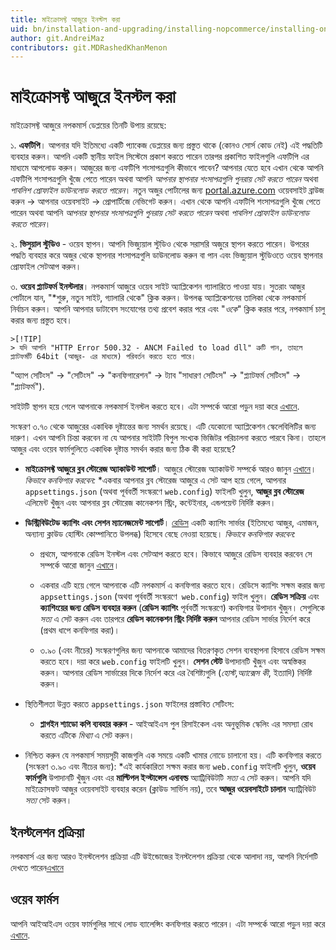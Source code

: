 ```yaml
---
title: মাইক্রোসফ্ট আজুরে ইনস্টল করা
uid: bn/installation-and-upgrading/installing-nopcommerce/installing-on-microsoft-azure
author: git.AndreiMaz
contributors: git.MDRashedKhanMenon
---
```


# মাইক্রোসফ্ট আজুরে ইনস্টল করা

মাইক্রোসফ্ট আজুরে নপকমার্স ডেপ্লয়ের তিনটি উপায় রয়েছে:

১. **এফটিপি**। আপনার যদি ইতিমধ্যে একটি প্যাকেজ ডেপ্লয়ের জন্য প্রস্তুত থাকে (কোনও সোর্স কোড নেই) এই পদ্ধতিটি ব্যবহার করুন। আপনি একটি স্থানীয় ফাইল সিস্টেমে প্রকাশ করতে পারেন তারপর প্রকাশিত ফাইলগুলি এফটিপি এর মাধ্যমে আপলোড করুন।
  আজুরের জন্য এফটিপি শংসাপত্রগুলি কীভাবে পাবেন? আপনার যেতে হবে এখান থেকে আপনি এফটিপি শংসাপত্রগুলি খুঁজে পেতে পারেন অথবা আপনি *আপনার স্থাপনার শংসাপত্রগুলি পুনরায় সেট করতে পারেন* অথবা *পাবলিশ প্রোফাইল ডাউনলোড করতে পারেন*।
  নতুন অজুর পোর্টালের জন্য [portal.azure.com](http://portal.azure.com/) ওয়েবসাইট ব্রাউজ করুন → আপনার ওয়েবসাইট → প্রোপার্টিজে নেভিগেট করুন। এখান থেকে আপনি এফটিপি শংসাপত্রগুলি খুঁজে পেতে পারেন অথবা আপনি *আপনার স্থাপনার শংসাপত্রগুলি পুনরায় সেট করতে পারেন* অথবা *পাবলিশ প্রোফাইল ডাউনলোড করতে পারেন*।

২. **ভিসুয়াল স্টুডিও** - ওয়েব স্থাপন। আপনি ভিজ্যুয়াল স্টুডিও থেকে সরাসরি অজুরে স্থাপন করতে পারেন। উপরের পদ্ধতি ব্যবহার করে অজুর থেকে স্থাপনার শংসাপত্রগুলি ডাউনলোড করুন বা পান এবং ভিজ্যুয়াল স্টুডিওতে ওয়েব স্থাপনার প্রোফাইল সেটআপ করুন।

৩. **ওয়েব প্ল্যাটফর্ম ইনস্টলার**। নপকমার্স আজুরে ওয়েব সাইট অ্যাপ্লিকেশন গ্যালারিতে পাওয়া যায়। সুতরাং আজুর পোর্টালে যান, "*শুরু, নতুন সাইট, গ্যালারি থেকে" ক্লিক করুন। উপলব্ধ অ্যাপ্লিকেশনের তালিকা থেকে নপকমার্স নির্বাচন করুন। আপনি আপনার ডাটাবেস সংযোগের তথ্য প্রবেশ করার পরে এবং "*ওকে*" ক্লিক করার পরে, নপকমার্স চালু করার জন্য প্রস্তুত হবে।

    >[!TIP]
    > যদি আপনি "HTTP Error 500.32 - ANCM Failed to load dll" ত্রুটি পান, তাহলে প্ল্যাটফর্মটি 64bit (আজুর- এর মাধ্যমে) পরিবর্তন করতে হতে পারে।
"অ্যাপ সেটিংস" → "সেটিংস" → "কনফিগারেশন" → ট্যাব "সাধারণ সেটিংস" → "প্ল্যাটফর্ম সেটিংস" → "প্ল্যাটফর্ম").

সাইটটি স্থাপন হয়ে গেলে আপনাকে নপকমার্স ইনস্টল করতে হবে। এটা সম্পর্কে আরো পড়ুন দয়া করে [এখানে](xref:bn/installation-and-upgrading/installing-nopcommerce/index).

সংস্করণ ৩.৭০ থেকে আজুরের একাধিক দৃষ্টান্তের জন্য সমর্থন রয়েছে। এটি যেকোনো অ্যাপ্লিকেশন স্কেলেবিলিটির জন্য দারুণ। এখন আপনি চিন্তা করবেন না যে আপনার সাইটটি বিপুল সংখ্যক ভিজিটর পরিচালনা করতে পারবে কিনা। তাহলে আজুর এবং ওয়েব ফার্মগুলিতে একাধিক দৃষ্টান্ত সমর্থন করার জন্য ঠিক কী করা হয়েছে?

* **মাইক্রোসফ্ট আজুরে ব্লব স্টোরেজ অ্যাকাউন্ট সাপোর্ট**। আজুরে স্টোরেজ অ্যাকাউন্ট সম্পর্কে আরও জানুন [এখানে](https://azure.microsoft.com/documentation/articles/storage-introduction/)। *কিভাবে কনফিগার করবেন:*
  *একবার আপনার ব্লব স্টোরেজ আজুরে এ সেট আপ হয়ে গেলে, আপনার `appsettings.json` (অথবা পূর্ববর্তী সংস্করণে `web.config`) ফাইলটি খুলুন, **আজুর ব্লব স্টোরেজ** এলিমেন্ট খুঁজুন এবং আপনার ব্লব স্টোরেজ কানেকশন স্ট্রিং, কন্টেইনার, এন্ডপয়েন্ট নির্দিষ্ট করুন।

* **ডিস্ট্রিবিউটেড ক্যাশিং এবং সেশন ম্যানেজমেন্ট সাপোর্ট**। [রেডিস](http://redis.io/) একটি ক্যাশিং সার্ভার (ইতিমধ্যে আজুর, এমাজন, অন্যান্য ক্লাউড হোস্টিং কোম্পানিতে উপলব্ধ) হিসেবে বেছে নেওয়া হয়েছে। *কিভাবে কনফিগার করবেন:*

  * প্রথমে, আপনাকে রেডিস ইনস্টল এবং সেটআপ করতে হবে। কিভাবে আজুরে রেডিস ব্যবহার করবেন সে সম্পর্কে আরো জানুন [এখানে](https://azure.microsoft.com/documentation/articles/cache-dotnet-how-to-use-azure-redis-cache/)।

  * একবার এটি হয়ে গেলে আপনাকে এটি নপকমার্স এ কনফিগার করতে হবে। রেডিসে ক্যাশিং সক্ষম করার জন্য `appsettings.json` (অথবা পূর্ববর্তী সংস্করণে` web.config`) ফাইল খুলুন। **রেডিস সক্রিয়** এবং **ক্যাশিংয়ের জন্য রেডিস ব্যবহার করুন** (**রেডিস ক্যাশিং** পূর্ববর্তী সংস্করণে) কনফিগার উপাদান খুঁজুন। সেগুলিকে *সত্য* এ সেট করুন এবং তারপরে **রেডিস কানেকশন স্ট্রিং নির্দিষ্ট করুন** আপনার রেডিস সার্ভার নির্দেশ করে (প্রথম ধাপে কনফিগার করা)।

  * ৩.৯০ (এবং নীচের) সংস্করণগুলির জন্য আপনাকে আমাদের বিতরণকৃত সেশন ব্যবস্থাপনা হিসাবে রেডিস সক্ষম করতে হবে। দয়া করে `web.config` ফাইলটি খুলুন। **সেশন স্টেট** উপাদানটি খুঁজুন এবং অস্বস্তিকর করুন। আপনার রেডিস সার্ভারের দিকে নির্দেশ করে এর বৈশিষ্ট্যগুলি (*হোস্ট*,*অ্যাক্সেস কী*, ইত্যাদি) নির্দিষ্ট করুন।

* স্থিতিশীলতা উন্নত করতে `appsettings.json` ফাইলের প্রস্তাবিত সেটিংস:
  * **প্লাগইন শ্যাডো কপি ব্যবহার করুন** - আইআইএস পুল রিসাইকেল এবং অনুভূমিক স্কেলিং এর সমস্যা রোধ করতে এটিকে *মিথ্যা* এ সেট করুন।

* নিশ্চিত করুন যে নপকমার্স সময়সূচী কাজগুলি এক সময়ে একটি খামার নোডে চালানো হয়। এটি কনফিগার করতে (সংস্করণ ৩.৯০ এবং নীচের জন্য):
  *এই কার্যকারিতা সক্ষম করার জন্য `web.config` ফাইলটি খুলুন, **ওয়েব ফার্মগুলি** উপাদানটি খুঁজুন এবং এর **মাল্টিপল ইন্স্টান্সেস এনাবল্ড** অ্যাট্রিবিউটটি *সত্য* এ সেট করুন। আপনি যদি মাইক্রোসফট আজুর ওয়েবসাইট ব্যবহার করেন (ক্লাউড সার্ভিস নয়), তবে **আজুর ওয়েবসাইটে চালান** অ্যাট্রিবিউট *সত্য* সেট করুন।

## ইনস্টলেশন প্রক্রিয়া

নপকমার্স এর জন্য আরও ইনস্টলেশন প্রক্রিয়া এটি উইন্ডোজের ইনস্টলেশন প্রক্রিয়া থেকে আলাদা নয়, আপনি নির্দেশটি দেখতে পারেন[এখানে](xref:bn/installation-and-upgrading/installing-nopcommerce/installing-on-windows#install-nopcommerce)

## ওয়েব ফার্মস

আপনি আইআইএস ওয়েব ফার্মগুলির সাথে লোড ব্যালেন্সিং কনফিগার করতে পারেন। এটা সম্পর্কে আরো পড়ুন দয়া করে [এখানে](xref:bn/installation-and-upgrading/installing-nopcommerce/web-farms).
